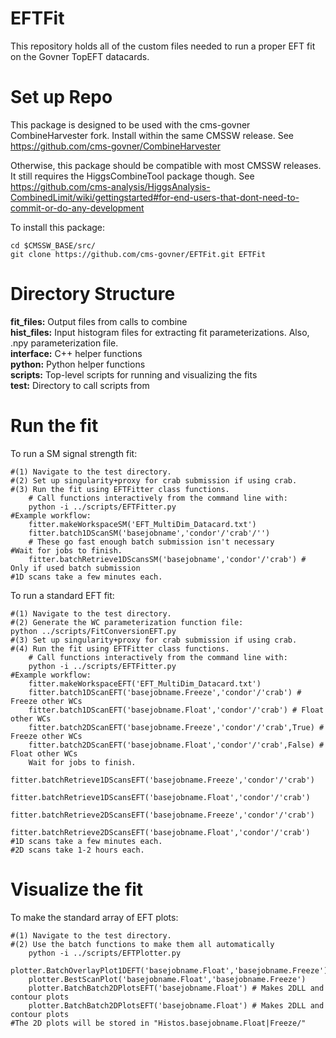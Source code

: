 # EFTFit
This repository holds all of the custom files needed to run a proper EFT fit on the Govner TopEFT datacards.

# Set up Repo
This package is designed to be used with the cms-govner CombineHarvester fork. Install within the same CMSSW release. See https://github.com/cms-govner/CombineHarvester

Otherwise, this package should be compatible with most CMSSW releases. It still requires the HiggsCombineTool package though. See https://github.com/cms-analysis/HiggsAnalysis-CombinedLimit/wiki/gettingstarted#for-end-users-that-dont-need-to-commit-or-do-any-development

To install this package:

    cd $CMSSW_BASE/src/
    git clone https://github.com/cms-govner/EFTFit.git EFTFit

# Directory Structure
**fit_files:** Output files from calls to combine<br/>
**hist_files:** Input histogram files for extracting fit parameterizations. Also, .npy parameterization file.<br/>
**interface:** C++ helper functions<br/>
**python:** Python helper functions<br/>
**scripts:** Top-level scripts for running and visualizing the fits<br/>
**test:** Directory to call scripts from

# Run the fit
To run a SM signal strength fit:

    #(1) Navigate to the test directory.
    #(2) Set up singularity+proxy for crab submission if using crab.
    #(3) Run the fit using EFTFitter class functions.
        # Call functions interactively from the command line with:
        python -i ../scripts/EFTFitter.py
    #Example workflow:
        fitter.makeWorkspaceSM('EFT_MultiDim_Datacard.txt')
        fitter.batch1DScanSM('basejobname','condor'/'crab'/'')
        # These go fast enough batch submission isn't necessary
    #Wait for jobs to finish.
        fitter.batchRetrieve1DScansSM('basejobname','condor'/'crab') # Only if used batch submission
    #1D scans take a few minutes each.

To run a standard EFT fit:

    #(1) Navigate to the test directory.
    #(2) Generate the WC parameterization function file:
    python ../scripts/FitConversionEFT.py
    #(3) Set up singularity+proxy for crab submission if using crab.
    #(4) Run the fit using EFTFitter class functions.
        # Call functions interactively from the command line with:
        python -i ../scripts/EFTFitter.py
    #Example workflow:
        fitter.makeWorkspaceEFT('EFT_MultiDim_Datacard.txt')
        fitter.batch1DScanEFT('basejobname.Freeze','condor'/'crab') # Freeze other WCs 
        fitter.batch1DScanEFT('basejobname.Float','condor'/'crab') # Float other WCs 
        fitter.batch2DScanEFT('basejobname.Freeze','condor'/'crab',True) # Freeze other WCs 
        fitter.batch2DScanEFT('basejobname.Float','condor'/'crab',False) # Float other WCs
        Wait for jobs to finish.
        fitter.batchRetrieve1DScansEFT('basejobname.Freeze','condor'/'crab')
        fitter.batchRetrieve1DScansEFT('basejobname.Float','condor'/'crab')
        fitter.batchRetrieve2DScansEFT('basejobname.Freeze','condor'/'crab')
        fitter.batchRetrieve2DScansEFT('basejobname.Float','condor'/'crab')
    #1D scans take a few minutes each.
    #2D scans take 1-2 hours each.

# Visualize the fit
To make the standard array of EFT plots:

    #(1) Navigate to the test directory.
    #(2) Use the batch functions to make them all automatically
        python -i ../scripts/EFTPlotter.py
        plotter.BatchOverlayPlot1DEFT('basejobname.Float','basejobname.Freeze')
        plotter.BestScanPlot('basejobname.Float','basejobname.Freeze')
        plotter.BatchBatch2DPlotsEFT('basejobname.Float') # Makes 2DLL and contour plots
        plotter.BatchBatch2DPlotsEFT('basejobname.Float') # Makes 2DLL and contour plots
    #The 2D plots will be stored in "Histos.basejobname.Float|Freeze/"
        
